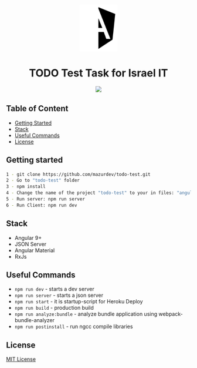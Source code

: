 <p align="center">
  <a href="https://github.com/mazurdev/todo-test">
    <img src="https://raw.githubusercontent.com/mazurdev/todo-test/master/meta-assets/preview-logo-angular.png" alt="Angular Logo" width="102" height="127">
  </a>
  <h1 align="center">TODO Test Task for Israel IT</h1>
</p>

<p align="center">
  <img src="https://raw.githubusercontent.com/mazurdev/todo-test/master/meta-assets/preview.gif">
</p>
  
## Table of Content

  * [Getting Started](#getting-started)
  * [Stack](#stack)
  * [Useful Commands](#useful-commands)
  * [License](#license)

## Getting started
```bash
1 - git clone https://github.com/mazurdev/todo-test.git
2 - Go to "todo-test" folder
3 - npm install
4 - Change the name of the project "todo-test" to your in files: "angular.json", "package.json", "README.md"
5 - Run server: npm run server
6 - Run Client: npm run dev
```

## Stack

  * Angular 9+
  * JSON Server
  * Angular Material
  * RxJs

## Useful Commands

  * `npm run dev` - starts a dev server
  * `npm run server` - starts a json server
  * `npm run start` - it is startup-script for Heroku Deploy
  * `npm run build` - production build 
  * `npm run analyze:bundle` - analyze bundle application using webpack-bundle-analyzer
  * `npm run postinstall` - run ngcc compile libraries

## License

[MIT License](https://raw.githubusercontent.com/mazurdev/todo-test/master/LICENSE)
